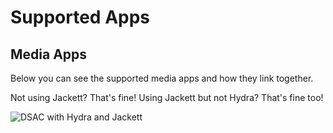 # Supported Apps

## Media Apps

Below you can see the supported media apps and how they link together.

Not using Jackett? That's fine!
Using Jackett but not Hydra? That's fine too!

![DSAC with Hydra and Jackett](https://i.imgur.com/Hpwftgr.png)